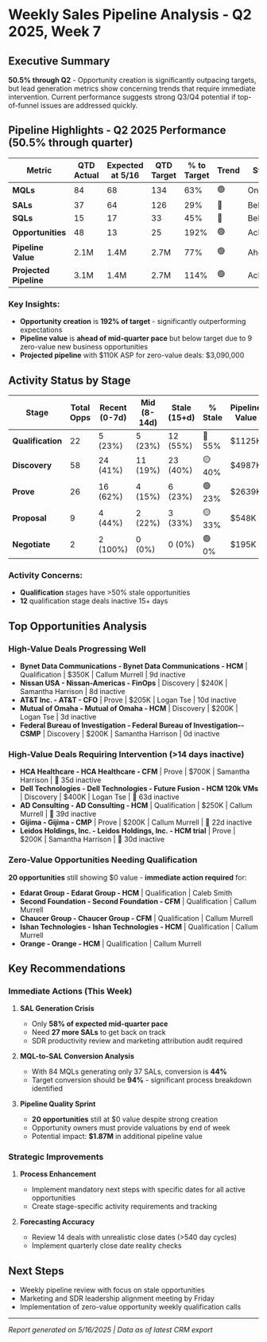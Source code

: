 # Weekly Sales Pipeline Analysis - Q2 2025, Week 7

## Executive Summary

**50.5% through Q2** - Opportunity creation is significantly outpacing targets, but lead generation metrics show concerning trends that require immediate intervention. Current performance suggests strong Q3/Q4 potential if top-of-funnel issues are addressed quickly.

## Pipeline Highlights - Q2 2025 Performance (50.5% through quarter)

| Metric                 | QTD Actual | Expected at 5/16 | QTD Target | % to Target | Trend | Status   |
| ---------------------- | ---------- | ---------------- | ---------- | ----------- | ----- | -------- |
| **MQLs**               | 84         | 68               | 134        | 63%         | 🟢    | On Pace  |
| **SALs**               | 37         | 64               | 126        | 29%         | 🔴    | Behind   |
| **SQLs**               | 15         | 17               | 33         | 45%         | 🔴    | Behind   |
| **Opportunities**      | 48         | 13               | 25         | 192%        | 🟢    | Achieved |
| **Pipeline Value**     | 2.1M       | 1.4M             | 2.7M       | 77%         | 🟢    | Ahead    |
| **Projected Pipeline** | 3.1M       | 1.4M             | 2.7M       | 114%        | 🟢    | Achieved |

### Key Insights:
- **Opportunity creation** is **192% of target** - significantly outperforming expectations
- **Pipeline value** is **ahead of mid-quarter pace** but below target due to 9 zero-value new business opportunities  
- **Projected pipeline** with $110K ASP for zero-value deals: $3,090,000

## Activity Status by Stage

| Stage             | Total Opps | Recent (0-7d) | Mid (8-14d) | Stale (15+d) | % Stale | Pipeline Value |
| ----------------- | ---------- | ------------- | ----------- | ------------ | ------- | -------------- |
| **Qualification** | 22         | 5 (23%)       | 5 (23%)     | 12 (55%)     | 🔴 55%  | $1125K         |
| **Discovery**     | 58         | 24 (41%)      | 11 (19%)    | 23 (40%)     | 🟡 40%  | $4987K         |
| **Prove**         | 26         | 16 (62%)      | 4 (15%)     | 6 (23%)      | 🟢 23%  | $2639K         |
| **Proposal**      | 9          | 4 (44%)       | 2 (22%)     | 3 (33%)      | 🟡 33%  | $548K          |
| **Negotiate**     | 2          | 2 (100%)      | 0 (0%)      | 0 (0%)       | 🟢 0%   | $195K          |

### Activity Concerns:
- **Qualification** stages have >50% stale opportunities
- **12** qualification stage deals inactive 15+ days

## Top Opportunities Analysis

### High-Value Deals Progressing Well
- **Bynet Data Communications - Bynet Data Communications - HCM** | Qualification | $350K | Callum Murrell | 9d inactive
- **Nissan USA - Nissan-Americas - FinOps** | Discovery | $240K | Samantha Harrison | 8d inactive
- **AT&T Inc. - AT&T - CFO** | Prove | $205K | Logan Tse | 10d inactive
- **Mutual of Omaha - Mutual of Omaha - HCM** | Discovery | $200K | Logan Tse | 3d inactive
- **Federal Bureau of Investigation - Federal Bureau of Investigation-- CSMP** | Discovery | $200K | Samantha Harrison | 0d inactive

### High-Value Deals Requiring Intervention (>14 days inactive)
- **HCA Healthcare - HCA Healthcare - CFM** | Prove | $700K | Samantha Harrison | 🔴 35d inactive
- **Dell Technologies - Dell Technologies - Future Fusion - HCM 120k VMs** | Discovery | $400K | Logan Tse | 🔴 63d inactive
- **AD Consulting - AD Consulting - HCM** | Qualification | $250K | Callum Murrell | 🔴 39d inactive
- **Gijima - Gijima - CMP** | Prove | $200K | Callum Murrell | 🔴 22d inactive
- **Leidos Holdings, Inc. - Leidos Holdings, Inc. - HCM trial** | Prove | $200K | Samantha Harrison | 🔴 30d inactive

### Zero-Value Opportunities Needing Qualification
**20 opportunities** still showing $0 value - **immediate action required** for:
- **Edarat Group - Edarat Group - HCM** | Qualification | Caleb Smith
- **Second Foundation - Second Foundation - CFM** | Qualification | Callum Murrell
- **Chaucer Group - Chaucer Group - CFM** | Qualification | Callum Murrell
- **Ishan Technologies - Ishan Technologies - HCM** | Qualification | Callum Murrell
- **Orange - Orange - HCM** | Qualification | Callum Murrell

## Key Recommendations

### Immediate Actions (This Week)
1. **SAL Generation Crisis**
   - Only **58% of expected mid-quarter pace**
   - Need **27 more SALs** to get back on track
   - SDR productivity review and marketing attribution audit required

2. **MQL-to-SAL Conversion Analysis**
   - With 84 MQLs generating only 37 SALs, conversion is **44%**
   - Target conversion should be **94%** - significant process breakdown identified

3. **Pipeline Quality Sprint**
   - **20 opportunities** still at $0 value despite strong creation
   - Opportunity owners must provide valuations by end of week
   - Potential impact: **$1.87M** in additional pipeline value

### Strategic Improvements
1. **Process Enhancement**
   - Implement mandatory next steps with specific dates for all active opportunities
   - Create stage-specific activity requirements and tracking

2. **Forecasting Accuracy**
   - Review 14 deals with unrealistic close dates (>540 day cycles)
   - Implement quarterly close date reality checks

## Next Steps
- Weekly pipeline review with focus on stale opportunities
- Marketing and SDR leadership alignment meeting by Friday
- Implementation of zero-value opportunity weekly qualification calls

---
*Report generated on 5/16/2025 | Data as of latest CRM export*
